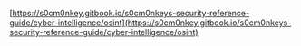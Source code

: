 [https://s0cm0nkey.gitbook.io/s0cm0nkeys-security-reference-guide/cyber-intelligence/osint](https://s0cm0nkey.gitbook.io/s0cm0nkeys-security-reference-guide/cyber-intelligence/osint)
